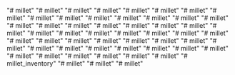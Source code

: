 "# millet" 
"# millet" 
"# millet" 
"# millet" 
"# millet" 
"# millet" 
"# millet" 
"# millet" 
"# millet" 
"# millet" 
"# millet" 
"# millet" 
"# millet" 
"# millet" 
"# millet" 
"# millet" 
"# millet" 
"# millet" 
"# millet" 
"# millet" 
"# millet" 
"# millet" 
"# millet" 
"# millet" 
"# millet" 
"# millet" 
"# millet" 
"# millet" 
"# millet" 
"# millet" 
"# millet" 
"# millet" 
"# millet" 
"# millet" 
"# millet" 
"# millet" 
"# millet" 
"# millet" 
"# millet" 
"# millet" 
"# millet" 
"# millet" 
"# millet" 
"# millet" 
"# millet" 
"# millet" 
"# millet" 
"# millet" 
"# millet" 
"# millet" 
"# millet" 
"# millet_inventory" 
"# millet" 
"# millet" 
"# millet" 

